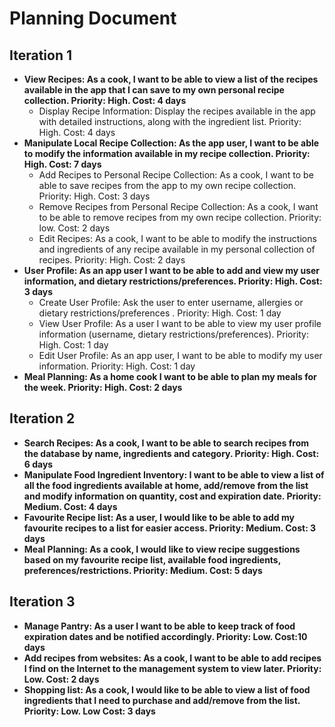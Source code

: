 # Planning Document
## Iteration 1
* **View Recipes:  As a cook, I want to be able to view a list of the recipes available in the app that I can save to my own personal recipe collection. Priority: High. Cost: 4 days**
    * Display Recipe Information: Display the recipes available in the app with detailed instructions, along with the ingredient list. Priority: High. Cost: 4 days 
* **Manipulate Local Recipe Collection: As the app user, I want to be able to modify the information available in my recipe collection.  Priority: High. Cost: 7 days**
    * Add Recipes to Personal Recipe Collection:  As a cook, I want to be able to save recipes from the app to my own recipe collection. Priority: High. Cost: 3 days  
    * Remove Recipes from Personal Recipe Collection:  As a cook, I want to be able to remove recipes from my own recipe collection. Priority: low. Cost: 2 days  
    * Edit Recipes:  As a cook, I want to be able to modify the instructions and ingredients of any recipe available in my personal collection of recipes. Priority: High. Cost: 2 days
* **User Profile:  As an app user I want to be able to add and view my user information, and dietary restrictions/preferences.  Priority: High. Cost: 3 days**
    * Create User Profile:  Ask the user to enter username, allergies or dietary restrictions/preferences .  Priority: High. Cost: 1 day 
    * View User Profile: As a user I want to be able to view my user profile information (username, dietary restrictions/preferences). Priority: High. Cost: 1 day  
    * Edit User Profile:  As an app user, I want to be able to modify my user information.  Priority: High. Cost: 1 day  
* **Meal Planning: As a home cook I want to be able to plan my meals for the week. Priority: High. Cost: 2 days**

## Iteration 2
* **Search Recipes: As a cook, I want to be able to search recipes from the database by name, ingredients and category. Priority: High. Cost: 6 days**  
* **Manipulate Food Ingredient Inventory: I want to be able to view a list of all the food ingredients available at home, add/remove from the list and modify information on quantity, cost and expiration date. Priority: Medium. Cost: 4 days**
* **Favourite Recipe list: As a user, I would like to be able to add my favourite recipes to a list for easier access. Priority: Medium. Cost: 3 days**
* **Meal Planning:  As a cook, I would like to view recipe suggestions based on my favourite recipe list, available food ingredients, preferences/restrictions.  Priority: Medium. Cost: 5 days**
## Iteration 3
* **Manage Pantry: As a user I want to be able to keep track of food expiration dates and be notified accordingly. Priority: Low. Cost:10 days**
* **Add recipes from websites: As a cook, I want to be able to add recipes I find on the Internet to the management system to view later. Priority: Low. Cost: 2 days**
* **Shopping list: As a cook, I would like to be able to view a list of food ingredients that I need to purchase and add/remove from the list. Priority: Low. Low Cost: 3 days**